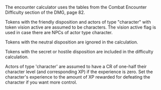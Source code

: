 The encounter calculator uses the tables from the Combat Encounter Difficulty section of the DMG, page 82.

Tokens with the friendly disposition and actors of type "character" with token vision active are assumed to be characters. The vision active flag is used in case there are NPCs of actor type character.

Tokens with the neutral disposition are ignored in the calculation.

Tokens with the secret or hostile disposition are included in the difficulty calculation. 

Actors of type 'character' are assumed to have a CR of one-half their character level (and corresponding XP) if the experience is zero. Set the character's experience to the amount of XP rewarded for defeating the character if you want more control.
